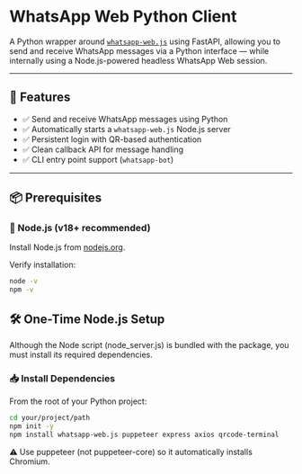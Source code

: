 # WhatsApp Web Python Client

A Python wrapper around [`whatsapp-web.js`](https://docs.wwebjs.dev) using FastAPI, allowing you to send and receive WhatsApp messages via a Python interface — while internally using a Node.js-powered headless WhatsApp Web session.

---

## 🚀 Features

- ✅ Send and receive WhatsApp messages using Python
- ✅ Automatically starts a `whatsapp-web.js` Node.js server
- ✅ Persistent login with QR-based authentication
- ✅ Clean callback API for message handling
- ✅ CLI entry point support (`whatsapp-bot`)

---

## 📦 Prerequisites

### 🧰 Node.js (v18+ recommended)

Install Node.js from [nodejs.org](https://nodejs.org/).

Verify installation:

```bash
node -v
npm -v
```

## 🛠️ One-Time Node.js Setup
Although the Node script (node_server.js) is bundled with the package, you must install its required dependencies.

### 📥 Install Dependencies
From the root of your Python project:

```bash
cd your/project/path
npm init -y
npm install whatsapp-web.js puppeteer express axios qrcode-terminal
```

⚠️ Use puppeteer (not puppeteer-core) so it automatically installs Chromium.